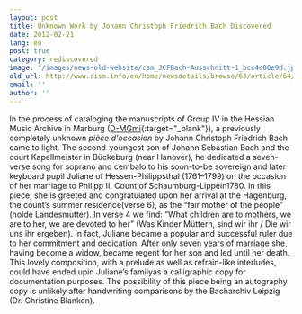 ```yaml
---
layout: post
title: Unknown Work by Johann Christoph Friedrich Bach Discovered
date: 2012-02-21
lang: en
post: true
category: rediscovered
image: "/images/news-old-website/csm_JCFBach-Ausschnitt-1_bcc4c00e9d.jpg"
old_url: http://www.rism.info/en/home/newsdetails/browse/63/article/64/unknown-work-by-johann-christoph-friedrich-bach-discovered.html
email: ''
author: ''
---
```


In the process of cataloging the manuscripts of Group IV in the Hessian Music Archive in Marburg ([D-MGmi](https://opac.rism.info/search?View=rism&siglum=D-MGmi){:target="_blank"}), a previously completely unknown _pièce d'occasion_ by Johann Christoph Friedrich Bach came to light. The second-youngest son of Johann Sebastian Bach and the court Kapellmeister in Bückeburg (near Hanover), he dedicated a seven-verse song for soprano and cembalo to his soon-to-be sovereign and later keyboard pupil Juliane of Hessen-Philippsthal (1761–1799) on the occasion of her marriage to Philipp II, Count of Schaumburg-Lippein1780. In this piece, she is greeted and congratulated upon her arrival at the Hagenburg, the count’s summer residence(verse 6), as the “fair mother of the people” (holde Landesmutter). In verse 4 we find: “What children are to mothers, we are to her, we are devoted to her” (Was Kinder Müttern, sind wir ihr / Die wir uns ihr ergeben). In fact, Juliane became a popular and successful ruler due to her commitment and dedication. After only seven years of marriage she, having become a widow, became regent for her son and led until her death. This lovely composition, with a prelude as well as refrain-like interludes, could have ended upin Juliane’s familyas a calligraphic copy for documentation purposes. The possibility of this piece being an autography copy is unlikely after handwriting comparisons by the Bacharchiv Leipzig (Dr. Christine Blanken).